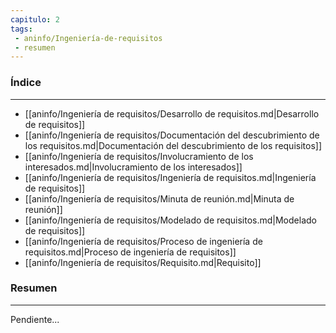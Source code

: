 ```yaml
---
capitulo: 2
tags: 
 - aninfo/Ingeniería-de-requisitos
 - resumen
---
```

### Índice 
---
* [[aninfo/Ingeniería de requisitos/Desarrollo de requisitos.md|Desarrollo de requisitos]]
* [[aninfo/Ingeniería de requisitos/Documentación del descubrimiento de los requisitos.md|Documentación del descubrimiento de los requisitos]]
* [[aninfo/Ingeniería de requisitos/Involucramiento de los interesados.md|Involucramiento de los interesados]]
* [[aninfo/Ingeniería de requisitos/Ingeniería de requisitos.md|Ingeniería de requisitos]]
* [[aninfo/Ingeniería de requisitos/Minuta de reunión.md|Minuta de reunión]]
* [[aninfo/Ingeniería de requisitos/Modelado de requisitos.md|Modelado de requisitos]]
* [[aninfo/Ingeniería de requisitos/Proceso de ingeniería de requisitos.md|Proceso de ingeniería de requisitos]]
* [[aninfo/Ingeniería de requisitos/Requisito.md|Requisito]]

### Resumen
---
Pendiente...